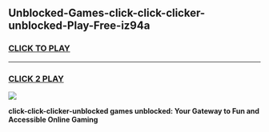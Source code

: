 
## Unblocked-Games-click-click-clicker-unblocked-Play-Free-iz94a
<h3>
<a href="https://premium76.site?title=click-click-clicker-unblocked&ref=23A">CLICK TO PLAY</a></h3>
<hr>

<h3>
<a href="https://premium76.site?title=click-click-clicker-unblocked&ref=23A">CLICK 2 PLAY</a>
  
</h3>

<a href="https://premium76.site?title=click-click-clicker-unblocked&ref=23A"><img src="https://clearcache.store/games.png"></a>


**click-click-clicker-unblocked games unblocked: Your Gateway to Fun and Accessible Online Gaming**
